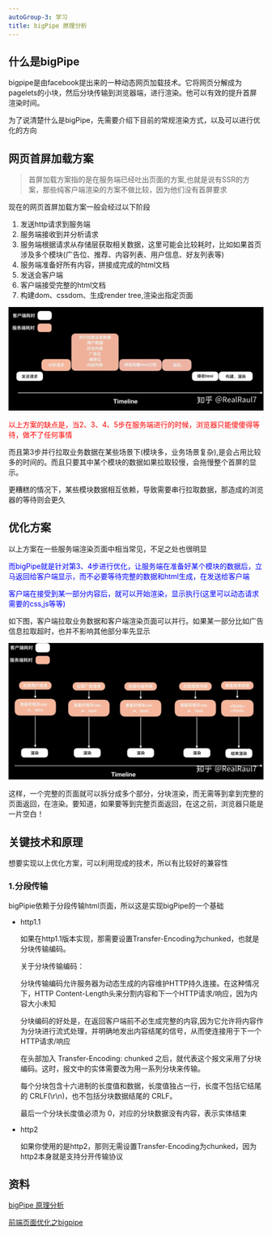 ```yaml
---
autoGroup-3: 学习
title: bigPipe 原理分析
---
```

## 什么是bigPipe
bigpipe是由facebook提出来的一种动态网页加载技术。它将网页分解成为pagelets的小块，然后分块传输到浏览器端，进行渲染。他可以有效的提升首屏渲染时间。

为了说清楚什么是bigPipe，先需要介绍下目前的常规渲染方式，以及可以进行优化的方向

## 网页首屏加载方案
> 首屏加载方案指的是在服务端已经吐出页面的方案,也就是说有SSR的方案，那些纯客户端渲染的方案不做比较，因为他们没有首屏要求

现在的网页首屏加载方案一般会经过以下阶段
1. 发送http请求到服务端
2. 服务端接收到并分析请求
3. 服务端根据请求从存储层获取相关数据，这里可能会比较耗时，比如如果首页涉及多个模块(广告位、推荐、内容列表、用户信息、好友列表等)
4. 服务端准备好所有内容，拼接成完成的html文档
5. 发送会客户端
6. 客户端接受完整的html文档
7. 构建dom、cssdom、生成render tree,渲染出指定页面

![页面渲染](./images/v2-099e2467442c81d429f53e12bb1fdfd8_1440w.png)

<span style="color: red">以上方案的缺点是，当2、3、4、5步在服务端进行的时候，浏览器只能傻傻得等待，做不了任何事情</span>

而且第3步并行拉取业务数据在某些场景下(模块多，业务场景复杂),是会占用比较多的时间的。而且只要其中某个模块的数据如果拉取较慢，会拖慢整个首屏的显示。

更糟糕的情况下，某些模块数据相互依赖，导致需要串行拉取数据，那造成的浏览器的等待则会更久

## 优化方案
以上方案在一些服务端渲染页面中相当常见，不足之处也很明显

<span style="color:blue">而bigPipe就是针对第3、4步进行优化，让服务端在准备好某个模块的数据后，立马返回给客户端显示，而不必要等待完整的数据和html生成，在发送给客户端</span>

<span style="color:blue">客户端在接受到某一部分内容后，就可以开始渲染，显示执行(这里可以动态请求需要的css,js等等)</span>

如下图，客户端拉取业务数据和客户端渲染页面可以并行。如果某一部分比如广告信息拉取超时，也并不影响其他部分率先显示

![bigpipe](./images/v2-5aa9f6264e224c6c7d1d38f177fbe402_1440w.png)

这样，一个完整的页面就可以拆分成多个部分，分块渲染，而无需等到拿到完整的页面返回，在渲染。要知道，如果要等到完整页面返回，在这之前，浏览器只能是一片空白！

## 关键技术和原理
想要实现以上优化方案，可以利用现成的技术，所以有比较好的兼容性

### 1.分段传输
bigPipie依赖于分段传输html页面，所以这是实现bigPipe的一个基础

- http1.1

    如果在http1.1版本实现，那需要设置Transfer-Encoding为chunked，也就是分块传输编码。

    关于分块传输编码：

    分块传输编码允许服务器为动态生成的内容维护HTTP持久连接。在这种情况下，HTTP Content-Length头来分割内容和下一个HTTP请求/响应，因为内容大小未知

    分块编码的好处是，在返回客户端前不必生成完整的内容,因为它允许将内容作为分块进行流式处理，并明确地发出内容结尾的信号，从而使连接用于下一个HTTP请求/响应

    在头部加入 Transfer-Encoding: chunked 之后，就代表这个报文采用了分块编码。这时，报文中的实体需要改为用一系列分块来传输。

    每个分块包含十六进制的长度值和数据，长度值独占一行，长度不包括它结尾的 CRLF(\r\n)，也不包括分块数据结尾的 CRLF。

    最后一个分块长度值必须为 0，对应的分块数据没有内容，表示实体结束

- http2

    如果你使用的是http2，那则无需设置Transfer-Encoding为chunked，因为http2本身就是支持分开传输协议





## 资料
[bigPipe 原理分析](https://zhuanlan.zhihu.com/p/82398532)

[前端页面优化之bigpipe](https://blog.csdn.net/weixin_34291004/article/details/90620893)